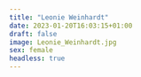 ```yaml
---
title: "Leonie Weinhardt"
date: 2023-01-20T16:03:15+01:00
draft: false
image: Leonie_Weinhardt.jpg
sex: female
headless: true
---
```


